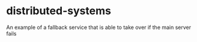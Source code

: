 # distributed-systems
An example of a fallback service that is able to take over if the main server fails
